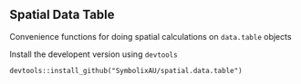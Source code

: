 
## Spatial Data Table

Convenience functions for doing spatial calculations on `data.table` objects


Install the developent version using `devtools`

```
devtools::install_github("SymbolixAU/spatial.data.table")
```

